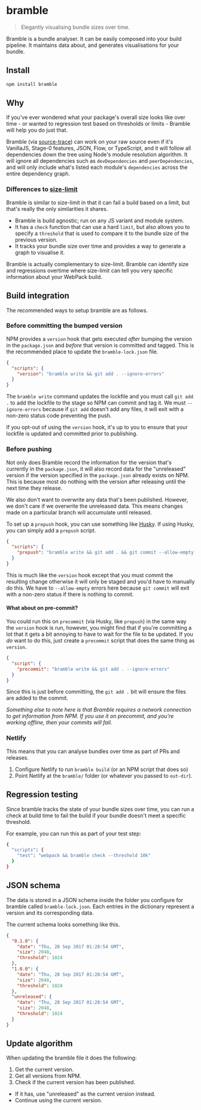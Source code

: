 # bramble

> Elegantly visualising bundle sizes over time.

Bramble is a bundle analyser. It can be easily composed into your build pipeline. It maintains data about, and generates visualisations for your bundle.

## Install

```sh
npm install bramble
```

## Why

If you've ever wondered what your package's overall size looks like over time - or wanted to regression test based on thresholds or limits - Bramble will help you do just that.

Bramble (via [source-trace](https://github.com/treshugart/source-trace)) can work on your raw source even if it's VanillaJS, Stage-0 features, JSON, Flow, or TypeScript, and it will follow all dependencies down the tree using Node's module resolution algorithm. It will ignore all dependencies such as `devDependencies` and `peerDependencies`, and will only include what's listed each module's `dependencies` across the entire dependency graph.

### Differences to [size-limit](https://github.com/ai/size-limit)

Bramble is similar to size-limit in that it can fail a build based on a limit, but that's really the only similarities it shares.

- Bramble is build agnostic; run on any JS variant and module system.
- It has a `check` function that can use a hard `limit`, but also allows you to specify a `threshold` that is used to compare it to the bundle size of the previous version.
- It tracks your bundle size over time and provides a way to generate a graph to visualise it.

Bramble is actually complementary to size-limit. Bramble can identify size and regressions overtime where size-limit can tell you very specific information about your WebPack build.

## Build integration

The recommended ways to setup bramble are as follows.

### Before committing the bumped version

NPM provides a `version` hook that gets executed *after* bumping the version in the `package.json` and *before* that version is committed and tagged. This is the recommended place to update the `bramble-lock.json` file.

```json
{
  "scripts": {
    "version": "bramble write && git add . --ignore-errors"
  }
}
```

The `bramble write` command updates the lockfile and you must call `git add .` to add the lockfile to the stage so NPM can commit and tag it. We must `--ignore-errors` because if `git add` doesn't add any files, it will exit with a non-zero status code preventing the push.

If you opt-out of using the `version` hook, it's up to you to ensure that your lockfile is updated and committed prior to publishing.

### Before pushing

Not only does Bramble record the information for the version that's currently in the `package.json`, it will also record data for the "unreleased" version if the version specified in the `package.json` already exists on NPM. This is because most do nothing with the version after releasing until the next time they release.

We also don't want to overwrite any data that's been published. However, we don't care if we overwrite the unreleased data. This means changes made on a particular branch will accumulate until released.

To set up a `prepush` hook, you can use something like [Husky](https://github.com/typicode/husky). If using Husky, you can simply add a `prepush` script.

```json
{
  "scripts": {
    "prepush": "bramble write && git add . && git commit --allow-empty -am 'Update bramble-lock.json.'"
  }
}
```

This is much like the `version` hook except that you must commit the resulting change otherwise it will only be staged and you'd have to manually do this. We have to `--allow-empty` errors here because `git commit` will exit with a non-zero status if there is nothing to commit.

#### What about on pre-commit?

You could run this on `precommit` (via Husky, like `prepush`) in the same way the `version` hook is run, however, you might find that if you're committing a lot that it gets a bit annoying to have to wait for the file to be updated. If you *do* want to do this, just create a `precommit` script that does the same thing as `version`.

```json
{
  "script": {
    "precommit": "bramble write && git add . --ignore-errors"
  }
}
```

Since this is just before committing, the `git add .` bit will ensure the files are added to the commit.

*Something else to note here is that Bramble requires a network connection to get information from NPM. If you use it on precommit, and you're working offline, then your commits will fail.*

### Netlify

This means that you can analyse bundles over time as part of PRs and releases.

1. Configure Netlify to run `bramble build` (or an NPM script that does so)
2. Point Netlify at the `bramble/` folder (or whatever you passed to `out-dir`).

## Regression testing

Since bramble tracks the state of your bundle sizes over time, you can run a check at build time to fail the build if your bundle doesn't meet a specific threshold.

For example, you can run this as part of your test step:

```sh
{
  "scripts": {
    "test": "webpack && bramble check --threshold 10k"
  }
}
```

## JSON schema

The data is stored in a JSON schema inside the folder you configure for bramble called `bramble-lock.json`. Each entries in the dictionary represent a version and its corresponding data.

The current schema looks something like this.

```json
{
  "0.1.0": {
    "date": "Thu, 28 Sep 2017 01:28:54 GMT",
    "size": 2048,
    "threshold": 1024
  },
  "1.0.0": {
    "date": "Thu, 28 Sep 2017 01:28:54 GMT",
    "size": 2048,
    "threshold": 1024
  },
  "unreleased": {
    "date": "Thu, 28 Sep 2017 01:28:54 GMT",
    "size": 2048,
    "threshold": 1024
  }
}
```

## Update algorithm

When updating the bramble file it does the following:

1. Get the current version.
2. Get all versions from NPM.
3. Check if the current version has been published.
  - If it has, use "unreleased" as the current version instead.
  - Continue using the current version.

